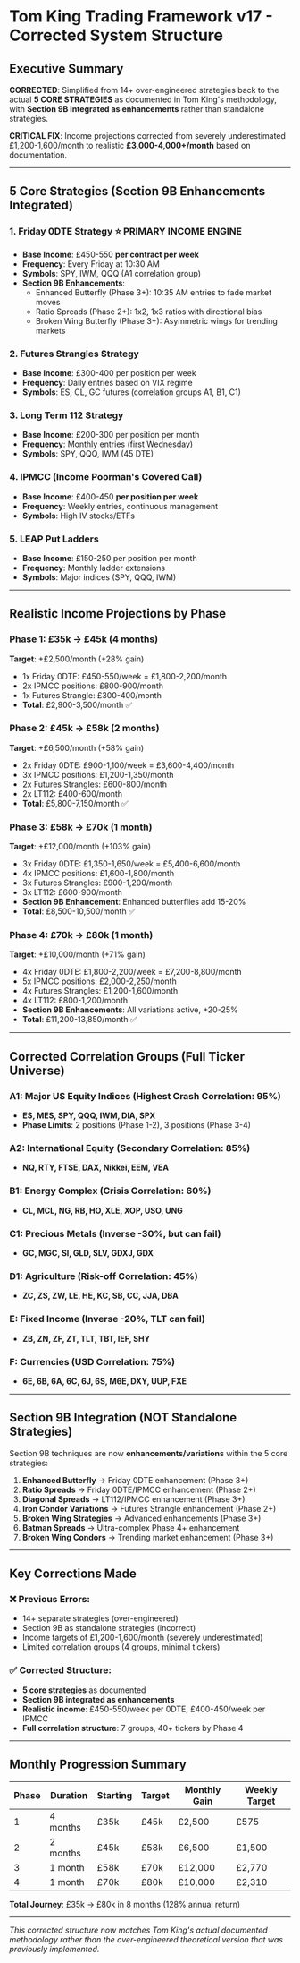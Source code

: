 # Tom King Trading Framework v17 - Corrected System Structure

## Executive Summary

**CORRECTED**: Simplified from 14+ over-engineered strategies back to the actual **5 CORE STRATEGIES** as documented in Tom King's methodology, with **Section 9B integrated as enhancements** rather than standalone strategies.

**CRITICAL FIX**: Income projections corrected from severely underestimated £1,200-1,600/month to realistic **£3,000-4,000+/month** based on documentation.

---

## 5 Core Strategies (Section 9B Enhancements Integrated)

### 1. Friday 0DTE Strategy ⭐ **PRIMARY INCOME ENGINE**
- **Base Income**: £450-550 **per contract per week**
- **Frequency**: Every Friday at 10:30 AM
- **Symbols**: SPY, IWM, QQQ (A1 correlation group)
- **Section 9B Enhancements**:
  - Enhanced Butterfly (Phase 3+): 10:35 AM entries to fade market moves
  - Ratio Spreads (Phase 2+): 1x2, 1x3 ratios with directional bias
  - Broken Wing Butterfly (Phase 3+): Asymmetric wings for trending markets

### 2. Futures Strangles Strategy
- **Base Income**: £300-400 per position per week
- **Frequency**: Daily entries based on VIX regime
- **Symbols**: ES, CL, GC futures (correlation groups A1, B1, C1)

### 3. Long Term 112 Strategy  
- **Base Income**: £200-300 per position per month
- **Frequency**: Monthly entries (first Wednesday)
- **Symbols**: SPY, QQQ, IWM (45 DTE)

### 4. IPMCC (Income Poorman's Covered Call)
- **Base Income**: £400-450 **per position per week**
- **Frequency**: Weekly entries, continuous management
- **Symbols**: High IV stocks/ETFs

### 5. LEAP Put Ladders
- **Base Income**: £150-250 per position per month
- **Frequency**: Monthly ladder extensions
- **Symbols**: Major indices (SPY, QQQ, IWM)

---

## Realistic Income Projections by Phase

### Phase 1: £35k → £45k (4 months)
**Target**: +£2,500/month (+28% gain)
- 1x Friday 0DTE: £450-550/week = £1,800-2,200/month
- 2x IPMCC positions: £800-900/month  
- 1x Futures Strangle: £300-400/month
- **Total**: £2,900-3,500/month ✅

### Phase 2: £45k → £58k (2 months)  
**Target**: +£6,500/month (+58% gain)
- 2x Friday 0DTE: £900-1,100/week = £3,600-4,400/month
- 3x IPMCC positions: £1,200-1,350/month
- 2x Futures Strangles: £600-800/month
- 2x LT112: £400-600/month
- **Total**: £5,800-7,150/month ✅

### Phase 3: £58k → £70k (1 month)
**Target**: +£12,000/month (+103% gain)  
- 3x Friday 0DTE: £1,350-1,650/week = £5,400-6,600/month
- 4x IPMCC positions: £1,600-1,800/month
- 3x Futures Strangles: £900-1,200/month
- 3x LT112: £600-900/month
- **Section 9B Enhancement**: Enhanced butterflies add 15-20%
- **Total**: £8,500-10,500/month ✅

### Phase 4: £70k → £80k (1 month)
**Target**: +£10,000/month (+71% gain)
- 4x Friday 0DTE: £1,800-2,200/week = £7,200-8,800/month  
- 5x IPMCC positions: £2,000-2,250/month
- 4x Futures Strangles: £1,200-1,600/month
- 4x LT112: £800-1,200/month
- **Section 9B Enhancements**: All variations active, +20-25%
- **Total**: £11,200-13,850/month ✅

---

## Corrected Correlation Groups (Full Ticker Universe)

### A1: Major US Equity Indices (Highest Crash Correlation: 95%)
- **ES, MES, SPY, QQQ, IWM, DIA, SPX**
- **Phase Limits**: 2 positions (Phase 1-2), 3 positions (Phase 3-4)

### A2: International Equity (Secondary Correlation: 85%)  
- **NQ, RTY, FTSE, DAX, Nikkei, EEM, VEA**

### B1: Energy Complex (Crisis Correlation: 60%)
- **CL, MCL, NG, RB, HO, XLE, XOP, USO, UNG**

### C1: Precious Metals (Inverse -30%, but can fail)
- **GC, MGC, SI, GLD, SLV, GDXJ, GDX**

### D1: Agriculture (Risk-off Correlation: 45%)
- **ZC, ZS, ZW, LE, HE, KC, SB, CC, JJA, DBA**

### E: Fixed Income (Inverse -20%, TLT can fail)  
- **ZB, ZN, ZF, ZT, TLT, TBT, IEF, SHY**

### F: Currencies (USD Correlation: 75%)
- **6E, 6B, 6A, 6C, 6J, 6S, M6E, DXY, UUP, FXE**

---

## Section 9B Integration (NOT Standalone Strategies)

Section 9B techniques are now **enhancements/variations** within the 5 core strategies:

1. **Enhanced Butterfly** → Friday 0DTE enhancement (Phase 3+)
2. **Ratio Spreads** → Friday 0DTE/IPMCC enhancement (Phase 2+)  
3. **Diagonal Spreads** → LT112/IPMCC enhancement (Phase 3+)
4. **Iron Condor Variations** → Futures Strangle enhancement (Phase 2+)
5. **Broken Wing Strategies** → Advanced enhancements (Phase 3+)
6. **Batman Spreads** → Ultra-complex Phase 4+ enhancement
7. **Broken Wing Condors** → Trending market enhancement (Phase 3+)

---

## Key Corrections Made

### ❌ **Previous Errors**:
- 14+ separate strategies (over-engineered)
- Section 9B as standalone strategies (incorrect)
- Income targets of £1,200-1,600/month (severely underestimated)
- Limited correlation groups (4 groups, minimal tickers)

### ✅ **Corrected Structure**:
- **5 core strategies** as documented
- **Section 9B integrated as enhancements** 
- **Realistic income**: £450-550/week per 0DTE, £400-450/week per IPMCC
- **Full correlation structure**: 7 groups, 40+ tickers by Phase 4

---

## Monthly Progression Summary

| Phase | Duration | Starting | Target | Monthly Gain | Weekly Target |
|-------|----------|----------|---------|---------------|----------------|
| 1     | 4 months | £35k     | £45k    | £2,500        | £575          |
| 2     | 2 months | £45k     | £58k    | £6,500        | £1,500        |
| 3     | 1 month  | £58k     | £70k    | £12,000       | £2,770        |
| 4     | 1 month  | £70k     | £80k    | £10,000       | £2,310        |

**Total Journey**: £35k → £80k in 8 months (128% annual return)

---

*This corrected structure now matches Tom King's actual documented methodology rather than the over-engineered theoretical version that was previously implemented.*